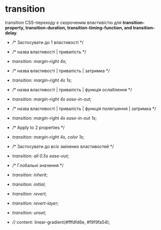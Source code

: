 # transition
transition CSS-переходу є скороченим властивістю для **transition-property, transition-duration, transition-timing-function, and transition-delay**.
* /* Застосувати до 1 властивості */
* /* назва властивості | тривалість */
* *transition: margin-right 4s*;

* /* назва властивості | тривалість | затримка */
* *transition: margin-right 4s 1s*;

* /* назва властивості | тривалість | функція ослаблення */
* *transition: margin-right 4s ease-in-out*;

* /* назва властивості | тривалість | функція полегшення | затримка */
* *transition: margin-right 4s ease-in-out 1s*;

* /* Apply to 2 properties */
* *transition: margin-right 4s, color 1s*;

* /* Застосувати до всіх змінених властивостей */
* *transition: all 0.5s ease-out*;

* /* Глобальні значення */
* *transition: inherit*;
* *transition: initial*;
* *transition: revert*;
* *transition: revert-layer*;
* *transition: unset*;
* // content: linear-gradient(#fffdfd6e, #f9f9fa54);
